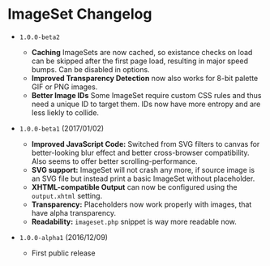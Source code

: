 # ImageSet Changelog

- `1.0.0-beta2`
  - **Caching** ImageSets are now cached, so existance checks on load can be skipped after the first page load, resulting in major speed bumps. Can be disabled in options.
  - **Improved Transparency Detection** now also works for 8-bit palette GIF or PNG images.
  - **Better Image IDs** Some ImageSet require custom CSS rules and thus need a unique ID to target them. IDs now have more entropy and are less liekly to collide.

- `1.0.0-beta1` (2017/01/02)
  - **Improved JavaScript Code:** Switched from SVG filters to canvas for better-looking blur effect and better cross-browser compatibility. Also seems to offer better scrolling-performance.
  - **SVG support:** ImageSet will not crash any more, if source image is an SVG file but instead print a basic ImageSet without placeholder.
  - **XHTML-compatible Output** can now be configured using the `output.xhtml` setting.
  - **Transparency:** Placeholders now work properly with images, that have alpha transparency.
  - **Readability:** `imageset.php` snippet is way more readable now.

- `1.0.0-alpha1` (2016/12/09)
  - First public release
